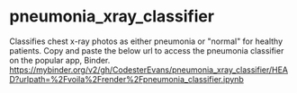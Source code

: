 # pneumonia_xray_classifier
Classifies chest x-ray photos as either pneumonia or "normal" for healthy patients.
Copy and paste the below url to access the pneumonia classifier on the popular app, Binder. 
https://mybinder.org/v2/gh/CodesterEvans/pneumonia_xray_classifier/HEAD?urlpath=%2Fvoila%2Frender%2Fpneumonia_classifier.ipynb
